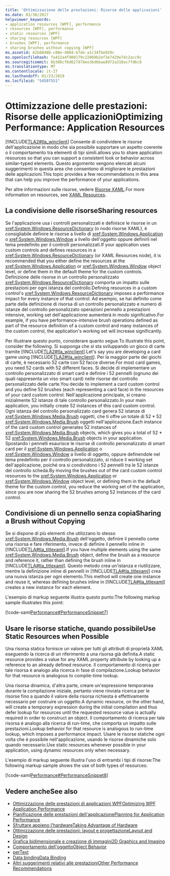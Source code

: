 ```yaml
---
title: 'Ottimizzazione delle prestazioni: Risorse delle applicazioni'
ms.date: 03/30/2017
helpviewer_keywords:
- application resources [WPF], performance
- resources [WPF], performance
- static resources [WPF]
- sharing resources [WPF]
- brushes [WPF], performance
- sharing brushes without copying [WPF]
ms.assetid: 62b88488-c08e-4804-b7de-a1c34fbe929c
ms.openlocfilehash: fa412a4f900179c22868b2ef3e7429e7dc2acc9c
ms.sourcegitcommit: 6b308cf6d627d78ee36dbbae8972a310ac7fd6c8
ms.translationtype: MT
ms.contentlocale: it-IT
ms.lasthandoff: 01/23/2019
ms.locfileid: "54507551"
---
```

# <a name="optimizing-performance-application-resources"></a><span data-ttu-id="838b6-102">Ottimizzazione delle prestazioni: Risorse delle applicazioni</span><span class="sxs-lookup"><span data-stu-id="838b6-102">Optimizing Performance: Application Resources</span></span>
[!INCLUDE[TLA2#tla_winclient](../../../../includes/tla2sharptla-winclient-md.md)] <span data-ttu-id="838b6-103">Consente di condividere le risorse dell'applicazione in modo che sia possibile supportare un aspetto coerente o il comportamento tra elementi di tipi simili.</span><span class="sxs-lookup"><span data-stu-id="838b6-103">allows you to share application resources so that you can support a consistent look or behavior across similar-typed elements.</span></span> <span data-ttu-id="838b6-104">Questo argomento vengono elencati alcuni suggerimenti in questa area che consentono di migliorare le prestazioni delle applicazioni.</span><span class="sxs-lookup"><span data-stu-id="838b6-104">This topic provides a few recommendations in this area that can help you improve the performance of your applications.</span></span>  
  
 <span data-ttu-id="838b6-105">Per altre informazioni sulle risorse, vedere [Risorse XAML](../../../../docs/framework/wpf/advanced/xaml-resources.md).</span><span class="sxs-lookup"><span data-stu-id="838b6-105">For more information on resources, see [XAML Resources](../../../../docs/framework/wpf/advanced/xaml-resources.md).</span></span>  
  
## <a name="sharing-resources"></a><span data-ttu-id="838b6-106">La condivisione delle risorse</span><span class="sxs-lookup"><span data-stu-id="838b6-106">Sharing resources</span></span>  
 <span data-ttu-id="838b6-107">Se l'applicazione usa i controlli personalizzati e definisce le risorse in un <xref:System.Windows.ResourceDictionary> (o nodo risorse XAML), è consigliabile definire le risorse a livello di <xref:System.Windows.Application> o <xref:System.Windows.Window> a livello dell'oggetto oppure definirli nel tema predefinito per il controlli personalizzati.</span><span class="sxs-lookup"><span data-stu-id="838b6-107">If your application uses custom controls and defines resources in a <xref:System.Windows.ResourceDictionary> (or XAML Resources node), it is recommended that you either define the resources at the <xref:System.Windows.Application> or <xref:System.Windows.Window> object level, or define them in the default theme for the custom controls.</span></span> <span data-ttu-id="838b6-108">Definizione delle risorse in un controllo personalizzato <xref:System.Windows.ResourceDictionary> comporta un impatto sulle prestazioni per ogni istanza del controllo.</span><span class="sxs-lookup"><span data-stu-id="838b6-108">Defining resources in a custom control's <xref:System.Windows.ResourceDictionary> imposes a performance impact for every instance of that control.</span></span> <span data-ttu-id="838b6-109">Ad esempio, se hai definito come parte della definizione di risorsa di un controllo personalizzato e numero di istanze del controllo personalizzato operazioni pennello a prestazioni intensive, working set dell'applicazione aumenterà in modo significativo.</span><span class="sxs-lookup"><span data-stu-id="838b6-109">For example, if you have performance-intensive brush operations defined as part of the resource definition of a custom control and many instances of the custom control, the application's working set will increase significantly.</span></span>  
  
 <span data-ttu-id="838b6-110">Per illustrare questo punto, considerare quanto segue.</span><span class="sxs-lookup"><span data-stu-id="838b6-110">To illustrate this point, consider the following.</span></span> <span data-ttu-id="838b6-111">Si supponga che si sta sviluppando un gioco di carte tramite [!INCLUDE[TLA2#tla_winclient](../../../../includes/tla2sharptla-winclient-md.md)].</span><span class="sxs-lookup"><span data-stu-id="838b6-111">Let's say you are developing a card game using [!INCLUDE[TLA2#tla_winclient](../../../../includes/tla2sharptla-winclient-md.md)].</span></span> <span data-ttu-id="838b6-112">Per la maggior parte dei giochi di carte, è necessario 52 carte con 52 facce diverse.</span><span class="sxs-lookup"><span data-stu-id="838b6-112">For most card games, you need 52 cards with 52 different faces.</span></span> <span data-ttu-id="838b6-113">Si decide di implementare un controllo personalizzato di smart card e definire i 52 pennelli (ognuno dei quali rappresenta un viso smart card) nelle risorse del controllo personalizzato delle carte.</span><span class="sxs-lookup"><span data-stu-id="838b6-113">You decide to implement a card custom control and you define 52 brushes (each representing a card face) in the resources of your card custom control.</span></span> <span data-ttu-id="838b6-114">Nell'applicazione principale, si creano inizialmente 52 istanze di tale controllo personalizzato.</span><span class="sxs-lookup"><span data-stu-id="838b6-114">In your main application, you initially create 52 instances of this card custom control.</span></span> <span data-ttu-id="838b6-115">Ogni istanza del controllo personalizzato card genera 52 istanze di <xref:System.Windows.Media.Brush> oggetti, che ti offre un totale di 52 \* 52 <xref:System.Windows.Media.Brush> oggetti nell'applicazione.</span><span class="sxs-lookup"><span data-stu-id="838b6-115">Each instance of the card custom control generates 52 instances of <xref:System.Windows.Media.Brush> objects, which gives you a total of 52 \* 52 <xref:System.Windows.Media.Brush> objects in your application.</span></span> <span data-ttu-id="838b6-116">Spostando i pennelli esaurisce le risorse di controllo personalizzato di smart card per il <xref:System.Windows.Application> o <xref:System.Windows.Window> a livello di oggetto, oppure definendole nel tema predefinito per il controllo personalizzato, si riduce il working set dell'applicazione, poiché ora si condividono i 52 pennelli tra le 52 istanze del controllo scheda.</span><span class="sxs-lookup"><span data-stu-id="838b6-116">By moving the brushes out of the card custom control resources to the <xref:System.Windows.Application> or <xref:System.Windows.Window> object level, or defining them in the default theme for the custom control, you reduce the working set of the application, since you are now sharing the 52 brushes among 52 instances of the card control.</span></span>  
  
## <a name="sharing-a-brush-without-copying"></a><span data-ttu-id="838b6-117">Condivisione di un pennello senza copia</span><span class="sxs-lookup"><span data-stu-id="838b6-117">Sharing a Brush without Copying</span></span>  
 <span data-ttu-id="838b6-118">Se si dispone di più elementi che utilizzano lo stesso <xref:System.Windows.Media.Brush> dell'oggetto, definire il pennello come una risorsa e fare riferimento, invece di definire il pennello inline in [!INCLUDE[TLA#tla_titlexaml](../../../../includes/tlasharptla-titlexaml-md.md)].</span><span class="sxs-lookup"><span data-stu-id="838b6-118">If you have multiple elements using the same <xref:System.Windows.Media.Brush> object, define the brush as a resource and reference it, rather than defining the brush inline in [!INCLUDE[TLA#tla_titlexaml](../../../../includes/tlasharptla-titlexaml-md.md)].</span></span> <span data-ttu-id="838b6-119">Questo metodo crea un'istanza e riutilizzare, mentre la definizione inline di pennelli in [!INCLUDE[TLA#tla_titlexaml](../../../../includes/tlasharptla-titlexaml-md.md)] crea una nuova istanza per ogni elemento.</span><span class="sxs-lookup"><span data-stu-id="838b6-119">This method will create one instance and reuse it, whereas defining brushes inline in [!INCLUDE[TLA#tla_titlexaml](../../../../includes/tlasharptla-titlexaml-md.md)] creates a new instance for each element.</span></span>  
  
 <span data-ttu-id="838b6-120">L'esempio di markup seguente illustra questo punto:</span><span class="sxs-lookup"><span data-stu-id="838b6-120">The following markup sample illustrates this point:</span></span>  
  
 [!code-xaml[Performance#PerformanceSnippet7](../../../../samples/snippets/csharp/VS_Snippets_Wpf/Performance/CSharp/BrushResource.xaml#performancesnippet7)]  
  
## <a name="use-static-resources-when-possible"></a><span data-ttu-id="838b6-121">Usare le risorse statiche, quando possibile</span><span class="sxs-lookup"><span data-stu-id="838b6-121">Use Static Resources when Possible</span></span>  
 <span data-ttu-id="838b6-122">Una risorsa statica fornisce un valore per tutti gli attributi di proprietà XAML eseguendo la ricerca di un riferimento a una risorsa già definita.</span><span class="sxs-lookup"><span data-stu-id="838b6-122">A static resource provides a value for any XAML property attribute by looking up a reference to an already defined resource.</span></span> <span data-ttu-id="838b6-123">Il comportamento di ricerca per tale risorsa è analogo alla ricerca in fase di compilazione.</span><span class="sxs-lookup"><span data-stu-id="838b6-123">Lookup behavior for that resource is analogous to compile-time lookup.</span></span>  
  
 <span data-ttu-id="838b6-124">Una risorsa dinamica, d'altra parte, creare un'espressione temporanea durante la compilazione iniziale, pertanto viene rinviata ricerca per le risorse fino a quando il valore della risorsa richiesta è effettivamente necessario per costruire un oggetto.</span><span class="sxs-lookup"><span data-stu-id="838b6-124">A dynamic resource, on the other hand, will create a temporary expression during the initial compilation and thus defer lookup for resources until the requested resource value is actually required in order to construct an object.</span></span> <span data-ttu-id="838b6-125">Il comportamento di ricerca per tale risorsa è analogo alla ricerca di run-time, che comporta un impatto sulle prestazioni.</span><span class="sxs-lookup"><span data-stu-id="838b6-125">Lookup behavior for that resource is analogous to run-time lookup, which imposes a performance impact.</span></span> <span data-ttu-id="838b6-126">Usare le risorse statiche ogni volta che è possibile nell'applicazione, usando le risorse dinamiche solo quando necessario.</span><span class="sxs-lookup"><span data-stu-id="838b6-126">Use static resources whenever possible in your application, using dynamic resources only when necessary.</span></span>  
  
 <span data-ttu-id="838b6-127">L'esempio di markup seguente illustra l'uso di entrambi i tipi di risorse:</span><span class="sxs-lookup"><span data-stu-id="838b6-127">The following markup sample shows the use of both types of resources:</span></span>  
  
 [!code-xaml[Performance#PerformanceSnippet8](../../../../samples/snippets/csharp/VS_Snippets_Wpf/Performance/CSharp/DynamicResource.xaml#performancesnippet8)]  
  
## <a name="see-also"></a><span data-ttu-id="838b6-128">Vedere anche</span><span class="sxs-lookup"><span data-stu-id="838b6-128">See also</span></span>
- [<span data-ttu-id="838b6-129">Ottimizzazione delle prestazioni di applicazioni WPF</span><span class="sxs-lookup"><span data-stu-id="838b6-129">Optimizing WPF Application Performance</span></span>](../../../../docs/framework/wpf/advanced/optimizing-wpf-application-performance.md)
- [<span data-ttu-id="838b6-130">Pianificazione delle prestazioni dell'applicazione</span><span class="sxs-lookup"><span data-stu-id="838b6-130">Planning for Application Performance</span></span>](../../../../docs/framework/wpf/advanced/planning-for-application-performance.md)
- [<span data-ttu-id="838b6-131">Sfruttare appieno l'hardware</span><span class="sxs-lookup"><span data-stu-id="838b6-131">Taking Advantage of Hardware</span></span>](../../../../docs/framework/wpf/advanced/optimizing-performance-taking-advantage-of-hardware.md)
- [<span data-ttu-id="838b6-132">Ottimizzazione delle prestazioni: layout e progettazione</span><span class="sxs-lookup"><span data-stu-id="838b6-132">Layout and Design</span></span>](../../../../docs/framework/wpf/advanced/optimizing-performance-layout-and-design.md)
- [<span data-ttu-id="838b6-133">Grafica bidimensionale e creazione di immagini</span><span class="sxs-lookup"><span data-stu-id="838b6-133">2D Graphics and Imaging</span></span>](../../../../docs/framework/wpf/advanced/optimizing-performance-2d-graphics-and-imaging.md)
- [<span data-ttu-id="838b6-134">Comportamento dell'oggetto</span><span class="sxs-lookup"><span data-stu-id="838b6-134">Object Behavior</span></span>](../../../../docs/framework/wpf/advanced/optimizing-performance-object-behavior.md)
- [<span data-ttu-id="838b6-135">per</span><span class="sxs-lookup"><span data-stu-id="838b6-135">Text</span></span>](../../../../docs/framework/wpf/advanced/optimizing-performance-text.md)
- [<span data-ttu-id="838b6-136">Data binding</span><span class="sxs-lookup"><span data-stu-id="838b6-136">Data Binding</span></span>](../../../../docs/framework/wpf/advanced/optimizing-performance-data-binding.md)
- [<span data-ttu-id="838b6-137">Altri suggerimenti relativi alle prestazioni</span><span class="sxs-lookup"><span data-stu-id="838b6-137">Other Performance Recommendations</span></span>](../../../../docs/framework/wpf/advanced/optimizing-performance-other-recommendations.md)

